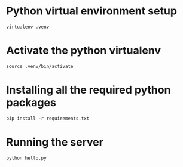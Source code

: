 # Python virtual environment setup
`virtualenv .venv`
# Activate the python virtualenv
`source .venv/bin/activate`
# Installing all the required python packages
`pip install -r requirements.txt`
# Running the server
`python hello.py`
